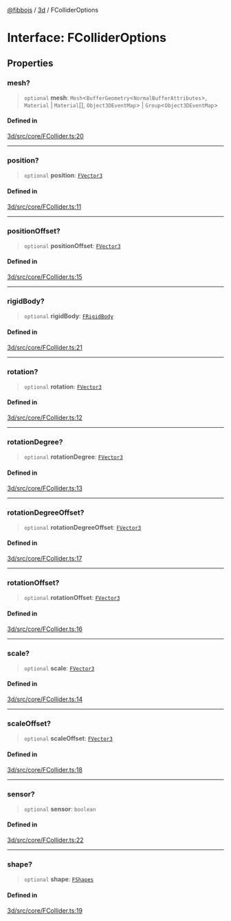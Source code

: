 [@fibbojs](/api/index) / [3d](/api/3d) / FColliderOptions

# Interface: FColliderOptions

## Properties

### mesh?

> `optional` **mesh**: `Mesh`\<`BufferGeometry`\<`NormalBufferAttributes`\>, `Material` \| `Material`[], `Object3DEventMap`\> \| `Group`\<`Object3DEventMap`\>

#### Defined in

[3d/src/core/FCollider.ts:20](https://github.com/fibbojs/fibbo/blob/31a9adc82b7f9e94d4aaa254912cda4482699c0d/packages/3d/src/core/FCollider.ts#L20)

***

### position?

> `optional` **position**: [`FVector3`](FVector3.md)

#### Defined in

[3d/src/core/FCollider.ts:11](https://github.com/fibbojs/fibbo/blob/31a9adc82b7f9e94d4aaa254912cda4482699c0d/packages/3d/src/core/FCollider.ts#L11)

***

### positionOffset?

> `optional` **positionOffset**: [`FVector3`](FVector3.md)

#### Defined in

[3d/src/core/FCollider.ts:15](https://github.com/fibbojs/fibbo/blob/31a9adc82b7f9e94d4aaa254912cda4482699c0d/packages/3d/src/core/FCollider.ts#L15)

***

### rigidBody?

> `optional` **rigidBody**: [`FRigidBody`](../classes/FRigidBody.md)

#### Defined in

[3d/src/core/FCollider.ts:21](https://github.com/fibbojs/fibbo/blob/31a9adc82b7f9e94d4aaa254912cda4482699c0d/packages/3d/src/core/FCollider.ts#L21)

***

### rotation?

> `optional` **rotation**: [`FVector3`](FVector3.md)

#### Defined in

[3d/src/core/FCollider.ts:12](https://github.com/fibbojs/fibbo/blob/31a9adc82b7f9e94d4aaa254912cda4482699c0d/packages/3d/src/core/FCollider.ts#L12)

***

### rotationDegree?

> `optional` **rotationDegree**: [`FVector3`](FVector3.md)

#### Defined in

[3d/src/core/FCollider.ts:13](https://github.com/fibbojs/fibbo/blob/31a9adc82b7f9e94d4aaa254912cda4482699c0d/packages/3d/src/core/FCollider.ts#L13)

***

### rotationDegreeOffset?

> `optional` **rotationDegreeOffset**: [`FVector3`](FVector3.md)

#### Defined in

[3d/src/core/FCollider.ts:17](https://github.com/fibbojs/fibbo/blob/31a9adc82b7f9e94d4aaa254912cda4482699c0d/packages/3d/src/core/FCollider.ts#L17)

***

### rotationOffset?

> `optional` **rotationOffset**: [`FVector3`](FVector3.md)

#### Defined in

[3d/src/core/FCollider.ts:16](https://github.com/fibbojs/fibbo/blob/31a9adc82b7f9e94d4aaa254912cda4482699c0d/packages/3d/src/core/FCollider.ts#L16)

***

### scale?

> `optional` **scale**: [`FVector3`](FVector3.md)

#### Defined in

[3d/src/core/FCollider.ts:14](https://github.com/fibbojs/fibbo/blob/31a9adc82b7f9e94d4aaa254912cda4482699c0d/packages/3d/src/core/FCollider.ts#L14)

***

### scaleOffset?

> `optional` **scaleOffset**: [`FVector3`](FVector3.md)

#### Defined in

[3d/src/core/FCollider.ts:18](https://github.com/fibbojs/fibbo/blob/31a9adc82b7f9e94d4aaa254912cda4482699c0d/packages/3d/src/core/FCollider.ts#L18)

***

### sensor?

> `optional` **sensor**: `boolean`

#### Defined in

[3d/src/core/FCollider.ts:22](https://github.com/fibbojs/fibbo/blob/31a9adc82b7f9e94d4aaa254912cda4482699c0d/packages/3d/src/core/FCollider.ts#L22)

***

### shape?

> `optional` **shape**: [`FShapes`](../enumerations/FShapes.md)

#### Defined in

[3d/src/core/FCollider.ts:19](https://github.com/fibbojs/fibbo/blob/31a9adc82b7f9e94d4aaa254912cda4482699c0d/packages/3d/src/core/FCollider.ts#L19)
